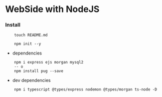 # WebSide with NodeJS

### Install
```shell
    touch README.md
```

```shell
    npm init --y
```

- dependencies
```shell
    npm i express ejs morgan mysql2
    -- o 
    npm install pug --save
```

- dev dependencies
```shell
    npm i typescript @types/express nodemon @types/morgan ts-node -D
```
